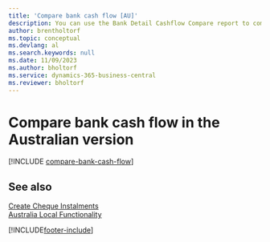 ```yaml
---
title: 'Compare bank cash flow [AU]'
description: You can use the Bank Detail Cashflow Compare report to compare the flow of cash in a particular bank for a specified period in the Australian version.
author: brentholtorf
ms.topic: conceptual
ms.devlang: al
ms.search.keywords: null
ms.date: 11/09/2023
ms.author: bholtorf
ms.service: dynamics-365-business-central
ms.reviewer: bholtorf
---
```

# Compare bank cash flow in the Australian version


[!INCLUDE [compare-bank-cash-flow](../includes/AUNZ/compare-bank-cash-flow.md)]

## See also

[Create Cheque Instalments](how-to-create-check-installments.md)   
[Australia Local Functionality](australia-local-functionality.md)


[!INCLUDE[footer-include](../../includes/footer-banner.md)]